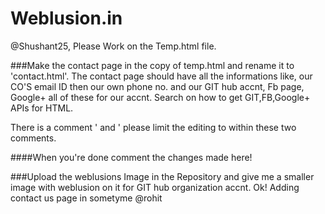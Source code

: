 # Weblusion.in

@Shushant25, Please Work on the Temp.html file. 

###Make the contact page in the copy of temp.html and rename it to 'contact.html'. The contact page should have all the informations like, our CO'S email ID then our own phone no. and our GIT hub accnt, Fb page, Google+ all of these for our accnt. Search on how to get GIT,FB,Google+ APIs for HTML.

There is a comment ' <!--START EDITING HERE--> and <!--STOP EDITING HERE--> ' please limit the editing to within these two comments. 

####When you're done comment the changes made here!

###Upload the weblusions Image in the Repository and give me a smaller image with weblusion on it for GIT hub organization accnt. Ok!
Adding contact us page in sometyme @rohit
